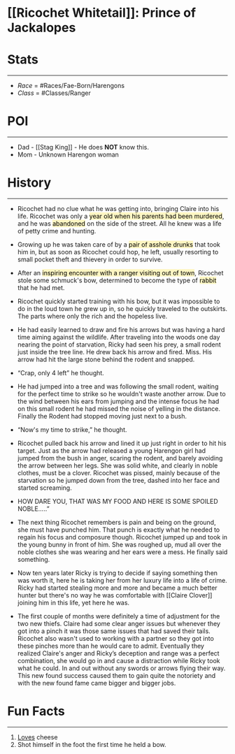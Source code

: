 # [[Ricochet Whitetail]]: **Prince of Jackalopes**

# Stats
---
- *Race* = #Races/Fae-Born/Harengons
- *Class* = #Classes/Ranger

# POI
---
- Dad - [[Stag King]] - He does **NOT** know this.
- Mom - Unknown Harengon woman

# History 
---
- Ricochet had no clue what he was getting into, bringing Claire into his life. Ricochet was only a <mark style="background: #FFF3A3A6;">year old when his parents had been murdered</mark>, and he was <mark style="background: #FFF3A3A6;">abandoned</mark> on the side of the street. All he knew was a life of petty crime and hunting. 

- Growing up he was taken care of by a <mark style="background: #FFF3A3A6;">pair of asshole drunks</mark> that took him in, but as soon as Ricochet could hop, he left, usually resorting to small pocket theft and thievery in order to survive. 

- After an <mark style="background: #FFF3A3A6;">inspiring encounter with a ranger visiting out of town</mark>, Ricochet stole some schmuck's bow, determined to become the type of <mark style="background: #FFF3A3A6;">rabbit</mark> that he had met. 

- Ricochet quickly started training with his bow, but it was impossible to do in the loud town he grew up in, so he quickly traveled to the outskirts. The parts where only the rich and the hopeless live.

- He had easily learned to draw and fire his arrows but was having a hard time aiming against the wildlife. After traveling into the woods one day nearing the point of starvation, Ricky had seen his prey, a small rodent just inside the tree line. He drew back his arrow and fired. Miss. His arrow had hit the large stone behind the rodent and snapped.

- “Crap, only 4 left” he thought.

- He had jumped into a tree and was following the small rodent, waiting for the perfect time to strike so he wouldn't waste another arrow. Due to the wind between his ears from jumping and the intense focus he had on this small rodent he had missed the noise of yelling in the distance. Finally the Rodent had stopped moving just next to a bush.

- “Now's my time to strike,” he thought.

- Ricochet pulled back his arrow and lined it up just right in order to hit his target. Just as the arrow had released a young Harengon girl had jumped from the bush in anger, scaring the rodent, and barely avoiding the arrow between her legs. She was solid white, and clearly in noble clothes, must be a clover. Ricochet was pissed, mainly because of the starvation so he jumped down from the tree, dashed into her face and started screaming.

- HOW DARE YOU, THAT WAS MY FOOD AND HERE IS SOME SPOILED NOBLE…..”

- The next thing Ricochet remembers is pain and being on the ground, she must have punched him. That punch is exactly what he needed to regain his focus and composure though. Ricochet jumped up and took in the young bunny in front of him. She was roughed up, mud all over the noble clothes she was wearing and her ears were a mess. He finally said something.

- Now ten years later Ricky is trying to decide if saying something then was worth it, here he is taking her from her luxury life into a life of crime. Ricky had started stealing more and more and became a much better hunter but there's no way he was comfortable with [[Claire Clover]] joining him in this life, yet here he was.

- The first couple of months were definitely a time of adjustment for the two new thiefs. Claire had some clear anger issues but whenever they got into a pinch it was those same issues that had saved their tails. Ricochet also wasn't used to working with a partner so they got into these pinches more than he would care to admit. Eventually they realized Claire's anger and Ricky’s deception and range was a perfect combination, she would go in and cause a distraction while Ricky took what he could. In and out without any swords or arrows flying their way. This new found success caused them to gain quite the notoriety and with the new found fame came bigger and bigger jobs.

# Fun Facts
---
1. <u>Loves</u> cheese
2. Shot himself in the foot the first time he held a bow.